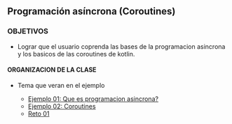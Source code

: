 ## Programación asíncrona (Coroutines)

### OBJETIVOS 

- Lograr que el usuario coprenda las bases de la programacion asincrona y los basicos de las coroutines de kotlin.

#### ORGANIZACION DE LA CLASE 

- Tema que veran en el ejemplo

	- [Ejemplo 01: Que es programacion asincrona?](Ejemplo-01)
	- [Ejemplo 02: Coroutines](Ejemplo-02)
	- [Reto 01](Reto-01)

